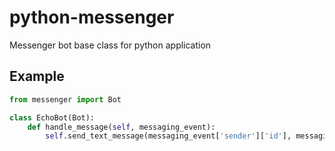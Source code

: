 # python-messenger
Messenger bot base class for python application

## Example

```py
from messenger import Bot

class EchoBot(Bot):
    def handle_message(self, messaging_event):
        self.send_text_message(messaging_event['sender']['id'], messaging_event['message']['text'])
```